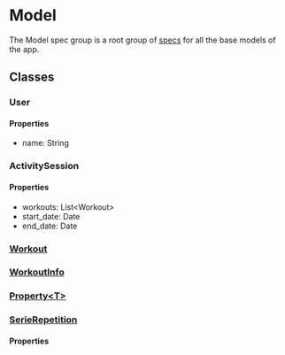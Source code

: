 # Model

The Model spec group is a root group of [specs](../) for all the base models of the app.

## Classes

### User

#### Properties

- name: String

### ActivitySession

#### Properties

- workouts: List\<Workout>
- start_date: Date
- end_date: Date

### [Workout](./workout.md)

### [WorkoutInfo](./workout_info.md)

### [Property\<T>](./property.md)

### [SerieRepetition](./serie_repetition.md)

#### Properties
